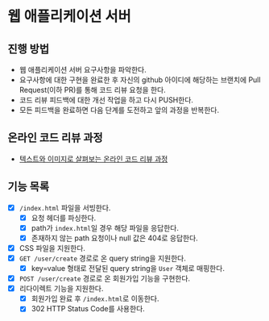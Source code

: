# 웹 애플리케이션 서버
## 진행 방법
* 웹 애플리케이션 서버 요구사항을 파악한다.
* 요구사항에 대한 구현을 완료한 후 자신의 github 아이디에 해당하는 브랜치에 Pull Request(이하 PR)를 통해 코드 리뷰 요청을 한다.
* 코드 리뷰 피드백에 대한 개선 작업을 하고 다시 PUSH한다.
* 모든 피드백을 완료하면 다음 단계를 도전하고 앞의 과정을 반복한다.

## 온라인 코드 리뷰 과정
* [텍스트와 이미지로 살펴보는 온라인 코드 리뷰 과정](https://github.com/next-step/nextstep-docs/tree/master/codereview)

## 기능 목록
- [x] `/index.html` 파일을 서빙한다.
  - [x] 요청 헤더를 파싱한다.
  - [x] path가 `index.html`일 경우 해당 파일을 응답한다.
  - [x] 존재하지 않는 path 요청이나 null 값은 404로 응답한다.
- [x] CSS 파일을 지원한다.
- [x] `GET /user/create` 경로로 온 query string을 지원한다.
  - [x] key=value 형태로 전달된 query string을 `User` 객체로 매핑한다.
- [x] `POST /user/create` 경로로 온 회원가입 기능을 구현한다.
- [x] 리다이렉트 기능을 지원한다.
  - [x] 회원가입 완료 후 `/index.html`로 이동한다.
  - [x] 302 HTTP Status Code를 사용한다.
